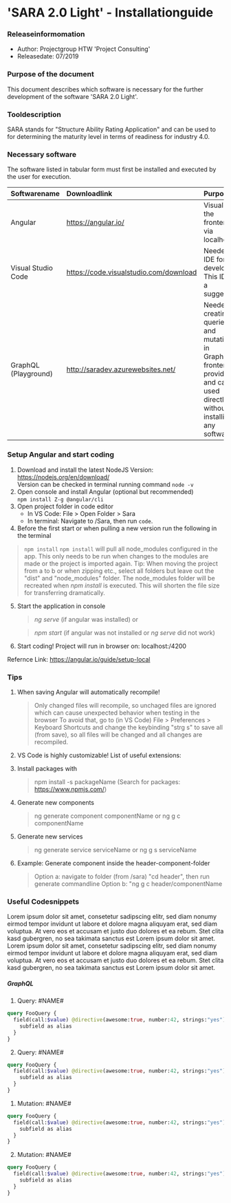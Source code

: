 # 'SARA 2.0 Light' - Installationguide

### Releaseinformomation

+ Author: Projectgroup HTW 'Project Consulting'
+ Releasedate: 07/2019

### Purpose of the document

This document describes which software is necessary for the further development  of the software 'SARA 2.0 Light'.

### Tooldescription

SARA stands for "Structure Ability Rating Application" and can be used to for determining the maturity level in terms of readiness for industry 4.0.

### Necessary software

The software listed in tabular form must first be installed and executed by the user for execution.

|Softwarename|Downloadlink|Purpose|
|------------|:-----------|:-------------------------|
|Angular|https://angular.io/ |Visualize the frontend via localhost.|
|Visual Studio Code|https://code.visualstudio.com/download |Needed as IDE for developers. This IDE is a suggestion.|
|GraphQL (Playground)|http://saradev.azurewebsites.net/ |Needed for creating queries and mutations in GraphQL. A frontend is provided and can be used directly without installing any software.|

### Setup Angular and start coding

1. Download and install the latest NodeJS Version: https://nodejs.org/en/download/ <br>
   Version can be checked in terminal running command `node -v`
2. Open console and install Angular (optional but recommended) <br>
   `npm install Z-g @angular/cli`
3. Open project folder in code editor <br>
    - In VS Code: File > Open Folder > Sara <br>
    - In terminal: Navigate to /Sara, then run `code`.
4. Before the first start or when pulling a new version run the following in the terminal 
> `npm install`
> `npm install` will pull all node_modules configured in the app. This only needs to be run when changes to the modules are made or the project is imported again.
   > Tip: When moving the project from a to b or when zipping etc., select all folders but leave out the "dist" and "node_modules" folder. The node_modules folder will be         recreated when *npm install* is executed. This will shorten the file size for transferring dramatically.
5. Start the application in console
   > *ng serve* (if angular was installed) or
   
   > *npm start* (if angular was not installed or *ng serve* did not work)
6. Start coding! Project will run in browser on: localhost:/4200

Refernce Link: https://angular.io/guide/setup-local

### Tips
1. When saving Angular will automatically recompile! 
   > Only changed files will recompile, so unchaged files are ignored which can cause unexpected behavior when testing in the browser
   > To avoid that, go to (in VS Code) File > Preferences > Keyboard Shortcuts and change the keybinding "strg s" to save all (from save), so all files will be changed and all    changes are recompiled.
2. VS Code is highly customizable! List of useful extensions:
   > 
3. Install packages with
   > npm install -s packageName (Search for packages: https://www.npmjs.com/)
4. Generate new components
   > ng generate component componentName or 
   > ng g c componentName
5. Generate new services
   > ng generate service serviceName or
   > ng g s serviceName
6. Example: Generate component inside the header-component-folder
   > Option a: navigate to folder (from /sara) "cd header", then run generate commandline
   > Option b: "ng g c header/componentName





### Useful Codesnippets

Lorem ipsum dolor sit amet, consetetur sadipscing elitr, sed diam nonumy eirmod tempor invidunt ut labore et dolore magna aliquyam erat, sed diam voluptua. At vero eos et accusam et justo duo dolores et ea rebum. Stet clita kasd gubergren, no sea takimata sanctus est Lorem ipsum dolor sit amet. Lorem ipsum dolor sit amet, consetetur sadipscing elitr, sed diam nonumy eirmod tempor invidunt ut labore et dolore magna aliquyam erat, sed diam voluptua. At vero eos et accusam et justo duo dolores et ea rebum. Stet clita kasd gubergren, no sea takimata sanctus est Lorem ipsum dolor sit amet.

##### GraphQL

1. Query: #NAME#
```graphql
query FooQuery {
  field(call:$value) @directive(awesome:true, number:42, strings:"yes") {
    subfield as alias
  }
}
```
2. Query: #NAME#
```graphql
query FooQuery {
  field(call:$value) @directive(awesome:true, number:42, strings:"yes") {
    subfield as alias
  }
}
```

1. Mutation: #NAME#
```graphql
query FooQuery {
  field(call:$value) @directive(awesome:true, number:42, strings:"yes") {
    subfield as alias
  }
}
```
2. Mutation: #NAME#
```graphql
query FooQuery {
  field(call:$value) @directive(awesome:true, number:42, strings:"yes") {
    subfield as alias
  }
}
```

